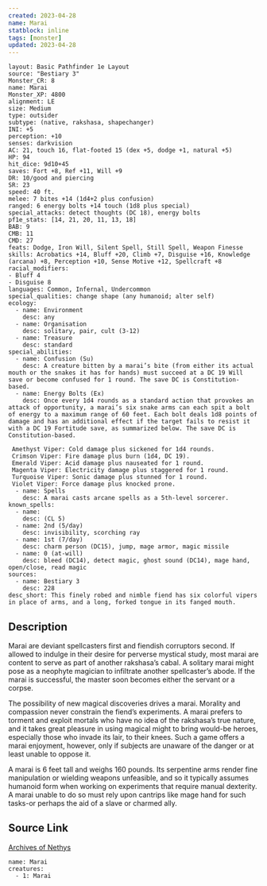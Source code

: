 ```yaml
---
created: 2023-04-28
name: Marai
statblock: inline
tags: [monster]
updated: 2023-04-28
---
```

```statblock
layout: Basic Pathfinder 1e Layout
source: "Bestiary 3"
Monster_CR: 8
name: Marai
Monster_XP: 4800
alignment: LE
size: Medium
type: outsider
subtype: (native, rakshasa, shapechanger)
INI: +5
perception: +10
senses: darkvision
AC: 21, touch 16, flat-footed 15 (dex +5, dodge +1, natural +5)
HP: 94
hit_dice: 9d10+45
saves: Fort +8, Ref +11, Will +9
DR: 10/good and piercing
SR: 23
speed: 40 ft.
melee: 7 bites +14 (1d4+2 plus confusion)
ranged: 6 energy bolts +14 touch (1d8 plus special)
special_attacks: detect thoughts (DC 18), energy bolts
pf1e_stats: [14, 21, 20, 11, 13, 18]
BAB: 9
CMB: 11
CMD: 27
feats: Dodge, Iron Will, Silent Spell, Still Spell, Weapon Finesse
skills: Acrobatics +14, Bluff +20, Climb +7, Disguise +16, Knowledge (arcana) +8, Perception +10, Sense Motive +12, Spellcraft +8
racial_modifiers:
- Bluff 4
- Disguise 8
languages: Common, Infernal, Undercommon
special_qualities: change shape (any humanoid; alter self)
ecology:
  - name: Environment
    desc: any
  - name: Organisation
    desc: solitary, pair, cult (3-12)
  - name: Treasure
    desc: standard
special_abilities:
  - name: Confusion (Su)
    desc: A creature bitten by a marai’s bite (from either its actual mouth or the snakes it has for hands) must succeed at a DC 19 Will save or become confused for 1 round. The save DC is Constitution-based.
  - name: Energy Bolts (Ex)
    desc: Once every 1d4 rounds as a standard action that provokes an attack of opportunity, a marai’s six snake arms can each spit a bolt of energy to a maximum range of 60 feet. Each bolt deals 1d8 points of damage and has an additional effect if the target fails to resist it with a DC 19 Fortitude save, as summarized below. The save DC is Constitution-based.

 Amethyst Viper: Cold damage plus sickened for 1d4 rounds.
 Crimson Viper: Fire damage plus burn (1d4, DC 19).
 Emerald Viper: Acid damage plus nauseated for 1 round.
 Magenta Viper: Electricity damage plus staggered for 1 round.
 Turquoise Viper: Sonic damage plus stunned for 1 round.
 Violet Viper: Force damage plus knocked prone.
  - name: Spells
    desc: A marai casts arcane spells as a 5th-level sorcerer.
known_spells:
  - name:
    desc: (CL 5)
  - name: 2nd (5/day)
    desc: invisibility, scorching ray
  - name: 1st (7/day)
    desc: charm person (DC15), jump, mage armor, magic missile
  - name: 0 (at-will)
    desc: bleed (DC14), detect magic, ghost sound (DC14), mage hand, open/close, read magic
sources:
  - name: Bestiary 3
    desc: 228
desc_short: This finely robed and nimble fiend has six colorful vipers in place of arms, and a long, forked tongue in its fanged mouth.
```
## Description
Marai are deviant spellcasters first and fiendish corruptors second. If allowed to indulge in their desire for perverse mystical study, most marai are content to serve as part of another rakshasa’s cabal. A solitary marai might pose as a neophyte magician to infiltrate another spellcaster’s abode. If the marai is successful, the master soon becomes either the servant or a corpse.

The possibility of new magical discoveries drives a marai. Morality and compassion never constrain the fiend’s experiments. A marai prefers to torment and exploit mortals who have no idea of the rakshasa’s true nature, and it takes great pleasure in using magical might to bring would-be heroes, especially those who invade its lair, to their knees. Such a game offers a marai enjoyment, however, only if subjects are unaware of the danger or at least unable to oppose it.

A marai is 6 feet tall and weighs 160 pounds. Its serpentine arms render fine manipulation or wielding weapons unfeasible, and so it typically assumes humanoid form when working on experiments that require manual dexterity. A marai unable to do so must rely upon cantrips like mage hand for such tasks-or perhaps the aid of a slave or charmed ally.
## Source Link
[Archives of Nethys](https://aonprd.com/MonsterDisplay.aspx?ItemName=Marai)
```encounter-table
name: Marai
creatures:
  - 1: Marai
```
